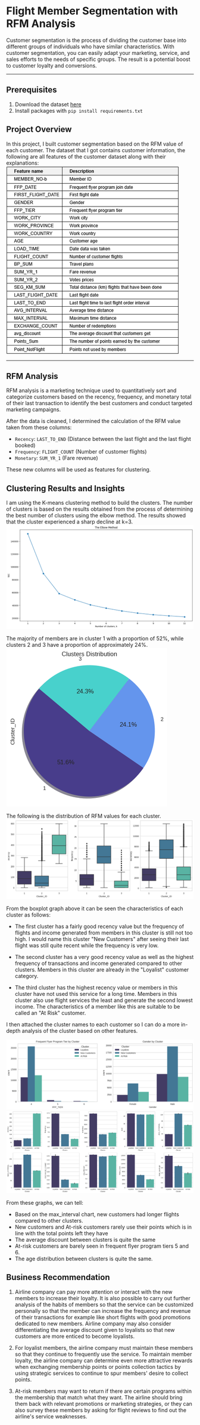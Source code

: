 # Flight Member Segmentation with RFM Analysis
Customer segmentation is the process of dividing the customer base into different groups of individuals who have similar characteristics. With customer segmentation, you can easily adapt your marketing, service, and sales efforts to the needs of specific groups. The result is a potential boost to customer loyalty and conversions.

---

## Prerequisites
1. Download the dataset [here](https://www.kaggle.com/datasets/felixign/airline-customer?select=flight.csv)
2. Install packages with `pip install requirements.txt`

## Project Overview
In this project, I built customer segmentation based on the RFM value of each customer. The dataset that I got contains customer information, the following are all features of the customer dataset along with their explanations:
![Image](Images/Column-Description.png)

---

## RFM Analysis
RFM analysis is a marketing technique used to quantitatively sort and categorize customers based on the recency, frequency, and monetary total of their last transaction to identify the best customers and conduct targeted marketing campaigns.

After the data is cleaned, I determined the calculation of the RFM value taken from these columns:
*   `Recency`: `LAST_TO_END`
(Distance between the last flight and the last flight booked)
*   `Frequency`: `FLIGHT_COUNT`
(Number of customer flights)
*   `Monetary`: `SUM_YR_1`
(Fare revenue)

These new columns will be used as features for clustering.

## Clustering Results and Insights
I am using the K-means clustering method to build the clusters. The number of clusters is based on the results obtained from the process of determining the best number of clusters using the elbow method. The results showed that the cluster experienced a sharp decline at k=3.
![Image](Images/Elbow.png)

The majority of members are in cluster 1 with a proportion of 52%, while clusters 2 and 3 have a proportion of approximately 24%.
![Image](Images/Clusters-Distribution.png)

The following is the distribution of RFM values for each cluster.
![Image](Images/RFM-Distribution.png)

From the boxplot graph above it can be seen the characteristics of each cluster as follows:

* The first cluster has a fairly good recency value but the frequency of flights and income generated from members in this cluster is still not too high. I would name this cluster "New Customers" after seeing their last flight was still quite recent while the frequency is very low.

* The second cluster has a very good recency value as well as the highest frequency of transactions and income generated compared to other clusters. Members in this cluster are already in the "Loyalist" customer category.

* The third cluster has the highest recency value or members in this cluster have not used this service for a long time. Members in this cluster also use flight services the least and generate the second lowest income.
The characteristics of a member like this are suitable to be called an "At Risk" customer.

I then attached the cluster names to each customer so I can do a more in-depth analysis of the cluster based on other features.

![Image](Images/Categorical.png)
![Image](Images/Numerical.png)

From these graphs, we can tell:

* Based on the max_interval chart, new customers had longer flights compared to other clusters.
* New customers and At-risk customers rarely use their points which is in line with the total points left they have
* The average discount between clusters is quite the same
* At-risk customers are barely seen in frequent flyer program tiers 5 and 6.
* The age distribution between clusters is quite the same.

## Business Recommendation

1. Airline company can pay more attention or interact with the new members to increase their loyalty. It is also possible to carry out further analysis of the habits of members so that the service can be customized personally so that the member can increase the frequency and revenue of their transactions for example like short flights with good promotions dedicated to new members. Airline company may also consider differentiating the average discount given to loyalists so that new customers are more enticed to become loyalists.

2. For loyalist members, the airline company must maintain these members so that they continue to frequently use the service. To maintain member loyalty, the airline company can determine even more attractive rewards when exchanging membership points or points collection tactics by using strategic services to continue to spur members' desire to collect points. 

3. At-risk members may want to return if there are certain programs within the membership that match what they want. The airline should bring them back with relevant promotions or marketing strategies, or they can also survey these members by asking for flight reviews to find out the airline's service weaknesses.



 

